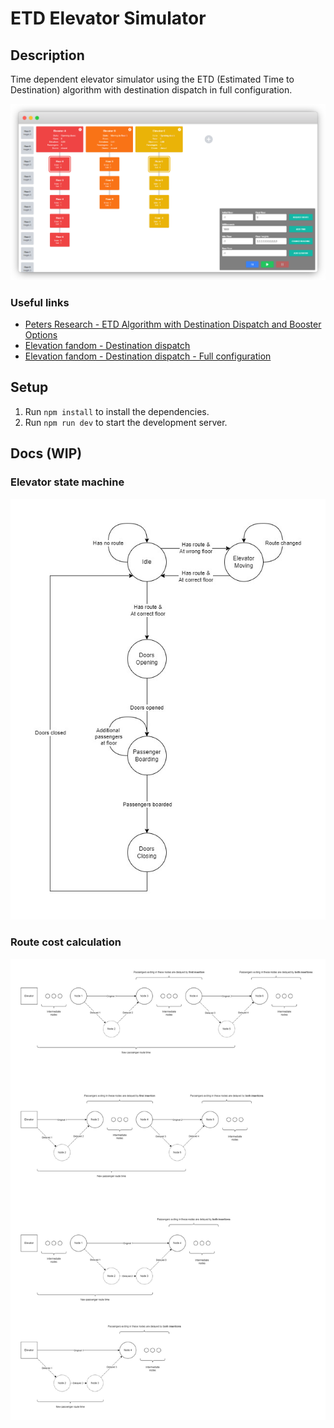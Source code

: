 # ETD Elevator Simulator

## Description

Time dependent elevator simulator using the ETD (Estimated Time to Destination) algorithm with destination dispatch in full configuration.

![application screenshot](./docs/screenshot.png)

### Useful links

- [Peters Research - ETD Algorithm with Destination Dispatch and Booster Options](https://peters-research.com/index.php/papers/etd-algorithm-with-destination-dispatch-and-booster-options/)
- [Elevation fandom - Destination dispatch](https://elevation.fandom.com/wiki/Destination_dispatch)
- [Elevation fandom - Destination dispatch - Full configuration](https://elevation.fandom.com/wiki/Destination_dispatch#Full_configuration)

## Setup

1. Run `npm install` to install the dependencies.
1. Run `npm run dev` to start the development server.

## Docs (WIP)

### Elevator state machine

![elevator state machine](./docs/etd-elevator-system-elevator-state.jpg)

### Route cost calculation

![route cost calculation](./docs/etd-elevator-system-route-cost.jpg)

